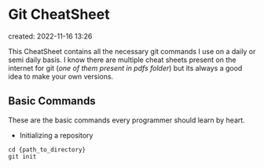 # Git CheatSheet

created: 2022-11-16 13:26

This CheatSheet contains all the necessary git commands I use on a daily or semi daily basis. I know there are multiple cheat sheets present on the internet for git (_one of them present in pdfs folder_) but its always a good idea to make your own versions.

## Basic Commands

These are the basic commands every programmer should learn by heart.

- Initializing a repository

```
cd {path_to_directory}
git init
```

